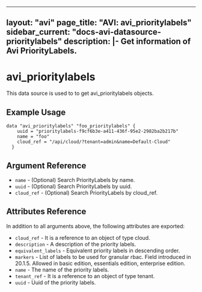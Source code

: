<!--
    Copyright 2021 VMware, Inc.
    SPDX-License-Identifier: Mozilla Public License 2.0
-->
---
layout: "avi"
page_title: "AVI: avi_prioritylabels"
sidebar_current: "docs-avi-datasource-prioritylabels"
description: |-
  Get information of Avi PriorityLabels.
---

# avi_prioritylabels

This data source is used to to get avi_prioritylabels objects.

## Example Usage

```hcl
data "avi_prioritylabels" "foo_prioritylabels" {
    uuid = "prioritylabels-f9cf6b3e-a411-436f-95e2-2982ba2b217b"
    name = "foo"
    cloud_ref = "/api/cloud/?tenant=admin&name=Default-Cloud"
  }
```

## Argument Reference

* `name` - (Optional) Search PriorityLabels by name.
* `uuid` - (Optional) Search PriorityLabels by uuid.
* `cloud_ref` - (Optional) Search PriorityLabels by cloud_ref.
  
## Attributes Reference

In addition to all arguments above, the following attributes are exported:

* `cloud_ref` - It is a reference to an object of type cloud.
* `description` - A description of the priority labels.
* `equivalent_labels` - Equivalent priority labels in descending order.
* `markers` - List of labels to be used for granular rbac. Field introduced in 20.1.5. Allowed in basic edition, essentials edition, enterprise edition.
* `name` - The name of the priority labels.
* `tenant_ref` - It is a reference to an object of type tenant.
* `uuid` - Uuid of the priority labels.

